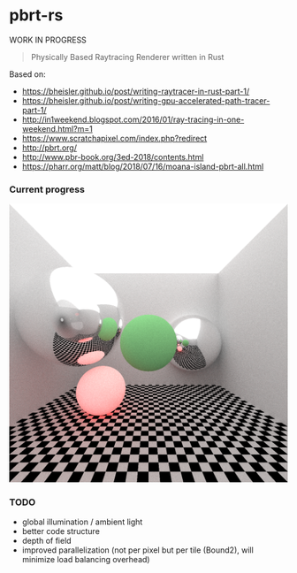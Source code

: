 # pbrt-rs

WORK IN PROGRESS

> Physically Based Raytracing Renderer written in Rust

Based on:

- https://bheisler.github.io/post/writing-raytracer-in-rust-part-1/
- https://bheisler.github.io/post/writing-gpu-accelerated-path-tracer-part-1/
- http://in1weekend.blogspot.com/2016/01/ray-tracing-in-one-weekend.html?m=1
- https://www.scratchapixel.com/index.php?redirect
- http://pbrt.org/
- http://www.pbr-book.org/3ed-2018/contents.html
- https://pharr.org/matt/blog/2018/07/16/moana-island-pbrt-all.html

### Current progress

![presentation](https://raw.githubusercontent.com/baransu/pbrt-rs/master/test.png)

### TODO

- global illumination / ambient light
- better code structure
- depth of field
- improved parallelization (not per pixel but per tile (Bound2), will minimize load balancing overhead)
